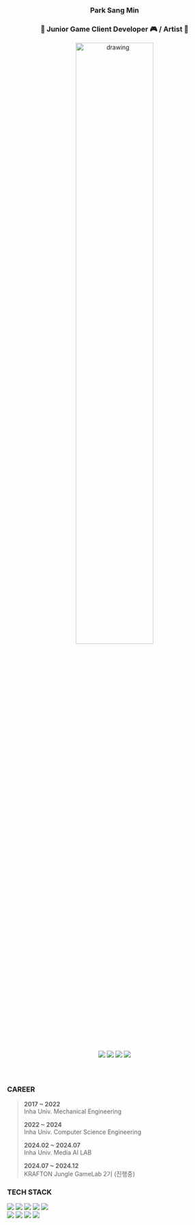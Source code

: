 <div align=center>

<!--
**sangmin2ya/sangmin2ya** is a ✨ _special_ ✨ repository because its `README.md` (this file) appears on your GitHub profile.

Here are some ideas to get you started:

- 🔭 I’m currently working on ...
- 🌱 I’m currently learning ...
- 👯 I’m looking to collaborate on ...
- 🤔 I’m looking for help with ...
- 💬 Ask me about ...
- 📫 How to reach me: ...
- 😄 Pronouns: ...
- ⚡ Fun fact: ...
-->

<h3> Park Sang Min </h3>

<h3> 🌱 Junior Game Client Developer 🎮 / Artist 🎨 </h3>

[<img src="https://postfiles.pstatic.net/MjAyNDA2MjdfMjMy/MDAxNzE5NDIyNDU2Nzky.irSygEV7XBIY-eAc4JkQKEOxnh4hvqlQms2tVBtyBZQg.Lo9OmCCb_4oxVY73bXbuMpI7bPYM4pTgr-vTiCJg0G4g.PNG/image.png?type=w2000" alt="drawing" width="60%"/>](https://sangmin2ya.github.io/)<br>

[<img src="https://img.shields.io/badge/Blog-03C75A?style=flat&logo=Naver&logoColor=white"/>](https://blog.naver.com/netboy0524) [<img src="https://img.shields.io/badge/GitBlog-gray?style=flat&logo=Github&logoColor=white"/>](https://sangmin2ya.github.io/) [<img src="https://img.shields.io/badge/Youtube-ED1C40?style=flat&logo=Youtube&logoColor=white"/>](https://www.youtube.com/channel/UCqRp5hrV5_v4pprmh1tdOTw)
[<img src="https://img.shields.io/badge/Steam-darkgray?style=flat&logo=Steam&logoColor=white"/>](https://steamcommunity.com/profiles/76561198111313786/)

</div>

<br>

##

### CAREER

> **2017 ~ 2022**
> <br>Inha Univ. Mechanical Engineering
>
> **2022 ~ 2024** 
> <br>Inha Univ. Computer Science Engineering
>
> **2024.02 ~ 2024.07**
> <br>Inha Univ. Media AI LAB
>
> **2024.07 ~ 2024.12**
> <br>KRAFTON Jungle GameLab 2기 (진행중)
> 

### TECH STACK 
<img src="https://img.shields.io/badge/Unity-black?style=flat-square&logo=Unity"/> <img src="https://img.shields.io/badge/Unreal-%230E1128?style=flat-square&logo=Unrealengine"/> <img src="https://img.shields.io/badge/C%2B%2B-%2300599C?style=flat-square&logo=C%2B%2B"/> <img src="https://img.shields.io/badge/C%23-%23512BD4?style=flat-square&logo=C%23"/> <img src="https://img.shields.io/badge/Github-%23181717?style=flat-square&logo=github"/>
 <br>
<img src="https://img.shields.io/badge/AWS-%23232F3E?style=flat-square&logo=amazonwebservices"/> <img src="https://img.shields.io/badge/Photoshop-%2331A8FF?style=flat-square&logo=adobe"/> <img src="https://img.shields.io/badge/AfterEffects-%239999FF?style=flat-square&logo=adobe"/> <img src="https://img.shields.io/badge/ClipStudio-gray?style=flat-square&logo=Clipstudio"/>
